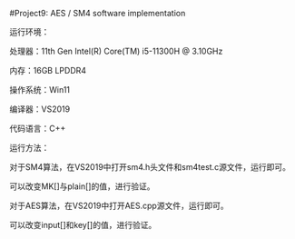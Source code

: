 #Project9: AES / SM4 software implementation

运行环境：

处理器：11th Gen Intel(R) Core(TM) i5-11300H @ 3.10GHz

内存：16GB LPDDR4

操作系统：Win11

编译器：VS2019

代码语言：C++

运行方法：

对于SM4算法，在VS2019中打开sm4.h头文件和sm4test.c源文件，运行即可。

可以改变MK[]与plain[]的值，进行验证。

对于AES算法，在VS2019中打开AES.cpp源文件，运行即可。

可以改变input[]和key[]的值，进行验证。

